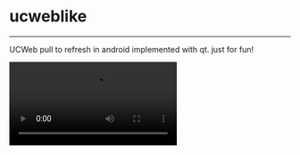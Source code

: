 # ucweblike
---

UCWeb pull to refresh in android implemented with qt.
just for fun!

<video src="demo.mp4" controls preload></video>
